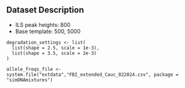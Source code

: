 ## Dataset Description
* ILS peak heights: 800
* Base template: 500, 5000

```
degradation_settings <- list(
  list(shape = 2.5, scale = 1e-3),
  list(shape = 3.5, scale = 2e-3)
)
```

```
allele_freqs_file <- system.file("extdata","FBI_extended_Cauc_022024.csv", package = "simDNAmixtures")
```